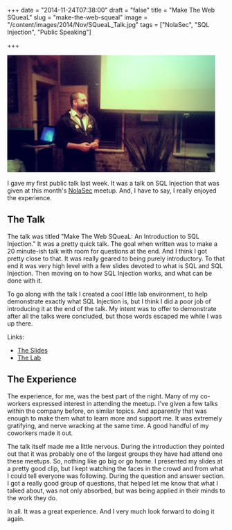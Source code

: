 +++
date = "2014-11-24T07:38:00"
draft = "false"
title = "Make The Web SQueaL"
slug = "make-the-web-squeal"
image = "/content/images/2014/Nov/SQueaL_Talk.jpg"
tags = ["NolaSec", "SQL Injection", "Public Speaking"]

+++

![First Talk](/content/images/2014/Nov/SQueaL_Talk.jpg)

I gave my first public talk last week. It was a talk on SQL Injection that was given at this month's [NolaSec](https://sites.google.com/site/nolasecurity/) meetup. And, I have to say, I really enjoyed the experience.

The Talk
------
The talk was titled "Make The Web SQueaL: An Introduction to SQL Injection." It was a pretty quick talk. The goal when written was to make a 20 minute-ish talk with room for questions at the end. And I think I got pretty close to that. It was really geared to being purely introductory. To that end it was very high level with a few slides devoted to what is SQL and SQL Injection. Then moving on to how SQL Injection works, and what can be done with it.

To go along with the talk I created a cool little lab environment, to help demonstrate exactly what SQL Injection is, but I think I did a poor job of introducing it at the end of the talk. My intent was to offer to demonstrate after all the talks were concluded, but those words escaped me while I was up there.

Links:

- [The Slides](https://github.com/jbarone/SQueaL/releases/download/v0.1/Make_The_Web_SQueaL.pdf)
- [The Lab](https://github.com/jbarone/SQueaL)

The Experience
----------
The experience, for me, was the best part of the night. Many of my co-workers expressed interest in attending the meetup. I've given a few talks within the company before, on similar topics. And apparently that was enough to make them what to learn more and support me. It was extremely gratifying, and nerve wracking at the same time. A good handful of my coworkers made it out.

The talk itself made me a little nervous. During the introduction they pointed out that it was probably one of the largest groups they have had attend one these meetups. So, nothing like go big or go home. I presented my slides at a pretty good clip, but I kept watching the faces in the crowd and from what I could tell everyone was following. During the question and answer section. I got a really good group of questions, that helped let me know that what I talked about, was not only absorbed, but was being applied in their minds to the work they do.

In all. It was a great experience. And I very much look forward to doing it again.
